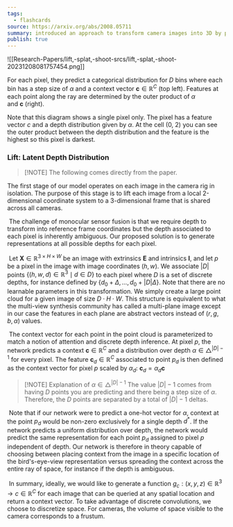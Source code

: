 ```yaml
---
tags:
  - flashcards
source: https://arxiv.org/abs/2008.05711
summary: introduced an approach to transform camera images into 3D by projecting and rescaling pixel features along the camera's rays
publish: true
---
```

![[Research-Papers/lift,-splat,-shoot-srcs/lift,-splat,-shoot-20231208081757454.png]]

For each pixel, they predict a categorical distribution for $D$ bins where each bin has a step size of $\alpha$ and a context vector $\mathbf{c} \in \mathbb{R}^C$ (top left). Features at each point along the ray are determined by the outer product of $\alpha$ and $\textbf{c}$ (right).

Note that this diagram shows a single pixel only. The pixel has a feature vector $c$ and a depth distribution given by $\alpha$. At the cell (0, 2) you can see the outer product between the depth distribution and the feature is the highest so this pixel is darkest.
### Lift: Latent Depth Distribution

> [!NOTE] The following comes directly from the paper.

The first stage of our model operates on each image in the camera rig in isolation. The purpose of this stage is to lift each image from a local 2-dimensional coordinate system to a 3-dimensional frame that is shared across all cameras.

 The challenge of monocular sensor fusion is that we require depth to transform into reference frame coordinates but the depth associated to each pixel is inherently ambiguous. Our proposed solution is to generate representations at all possible depths for each pixel.

 Let $\mathbf{X} \in \mathbb{R}^{3 \times H \times W}$ be an image with extrinsics $\mathbf{E}$ and intrinsics $\mathbf{I}$, and let $p$ be a pixel in the image with image coordinates $(h, w)$. We associate $|D|$ points $\{ (h, w, d) \in \mathbb{R}^3 \mid d \in D \}$ to each pixel where $D$ is a set of discrete depths, for instance defined by $\{ d_0 + \Delta,..., d_0 + |D|\Delta \}$. Note that there are no learnable parameters in this transformation. We simply create a large point cloud for a given image of size $D \cdot H \cdot W$. This structure is equivalent to what the multi-view synthesis community has called a multi-plane image except in our case the features in each plane are abstract vectors instead of $(r,g,b,\alpha)$ values.

 The context vector for each point in the point cloud is parameterized to match a notion of attention and discrete depth inference. At pixel $p$, the network predicts a context $\mathbf{c}\in \mathbb{R}^C$ and a distribution over depth $\alpha \in \triangle^{|D| - 1}$ for every pixel. The feature $\mathbf{c}_d \in \mathbb{R}^C$ associated to point $p_d$ is then defined as the context vector for pixel $p$ scaled by $\alpha_d$: $\mathbf{c}_d = \alpha_d \mathbf{c}$

> [!NOTE] Explanation of $\alpha \in \triangle^{|D| - 1}$
> The value $|D| - 1$ comes from having $D$ points you are predicting and there being a step size of $\alpha$. Therefore, the $D$ points are separated by a total of $|D|-1$ deltas.

 Note that if our network were to predict a one-hot vector for $\alpha$, context at the point $p_d$ would be non-zero exclusively for a single depth $d^*$. If the network predicts a uniform distribution over depth, the network would predict the same representation for each point $p_d$ assigned to pixel $p$ independent of depth. Our network is therefore in theory capable of choosing between placing context from the image in a specific location of the bird's-eye-view representation versus spreading the context across the entire ray of space, for instance if the depth is ambiguous.

 In summary, ideally, we would like to generate a function $g_c : (x, y, z) \in \mathbb{R}^3 \rightarrow c \in \mathbb{R}^C$ for each image that can be queried at any spatial location and return a context vector. To take advantage of discrete convolutions, we choose to discretize space. For cameras, the volume of space visible to the camera corresponds to a frustum.